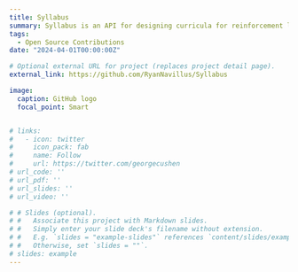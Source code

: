 ```yaml
---
title: Syllabus
summary: Syllabus is an API for designing curricula for reinforcement learning agents, as well as a framework for synchronizing those curricula across environments running in multiple processes.
tags:
  - Open Source Contributions
date: "2024-04-01T00:00:00Z"

# Optional external URL for project (replaces project detail page).
external_link: https://github.com/RyanNavillus/Syllabus

image:
  caption: GitHub logo
  focal_point: Smart


# links:
#   - icon: twitter
#     icon_pack: fab
#     name: Follow
#     url: https://twitter.com/georgecushen
# url_code: ''
# url_pdf: ''
# url_slides: ''
# url_video: ''

# # Slides (optional).
# #   Associate this project with Markdown slides.
# #   Simply enter your slide deck's filename without extension.
# #   E.g. `slides = "example-slides"` references `content/slides/example-slides.md`.
# #   Otherwise, set `slides = ""`.
# slides: example
---
```

